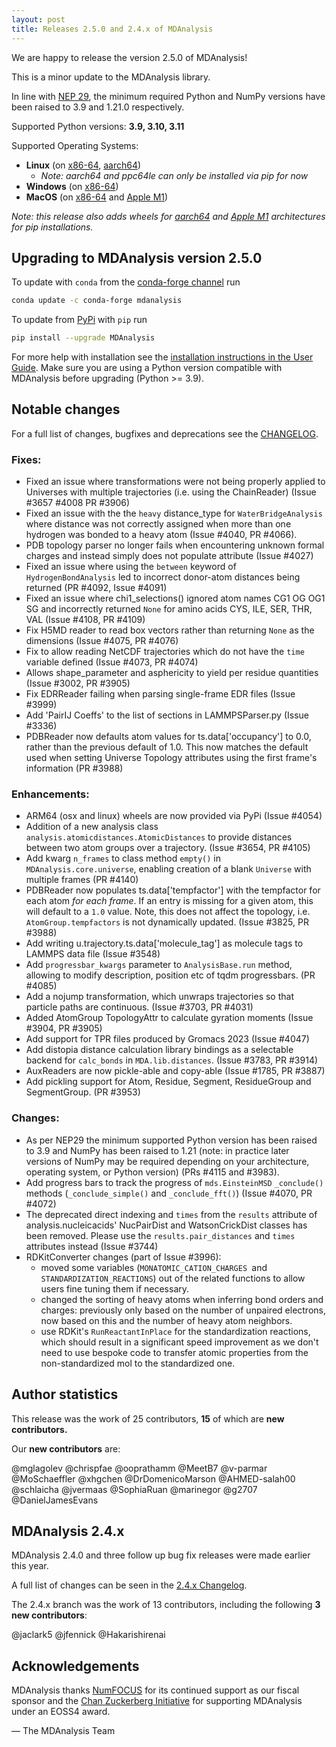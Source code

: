 ```yaml
---
layout: post
title: Releases 2.5.0 and 2.4.x of MDAnalysis
---
```


We are happy to release the version 2.5.0 of MDAnalysis!

This is a minor update to the MDAnalysis library.

In line with [NEP 29][], the minimum required Python and NumPy versions have
been raised to 3.9 and 1.21.0 respectively.

Supported Python versions: **3.9, 3.10, 3.11**

Supported Operating Systems:
  - **Linux** (on [x86-64][], [aarch64][])
    - *Note: aarch64 and ppc64le can only be installed via pip for now*
  - **Windows** (on [x86-64][])
  - **MacOS** (on [x86-64][] and [Apple M1][])

*Note: this release also adds wheels for [aarch64][] and [Apple M1][] architectures for pip installations.*

## Upgrading to MDAnalysis version 2.5.0

To update with `conda` from the [conda-forge channel][] run

```bash
conda update -c conda-forge mdanalysis
```

To update from [PyPi][] with `pip` run

```bash
pip install --upgrade MDAnalysis
```

For more help with installation see the [installation instructions in the User Guide][]. Make sure you are using a Python version compatible with MDAnalysis before upgrading (Python >= 3.9).


## Notable changes

For a full list of changes, bugfixes and deprecations see the [CHANGELOG][].

### Fixes:
 - Fixed an issue where transformations were not being properly applied to
   Universes with multiple trajectories (i.e. using the ChainReader)
   (Issue #3657 #4008 PR #3906)
 - Fixed an issue with the the `heavy` distance_type for `WaterBridgeAnalysis`
   where distance was not correctly assigned when more than one hydrogen
   was bonded to a heavy atom (Issue #4040, PR #4066).
 - PDB topology parser no longer fails when encountering unknown formal
   charges and instead simply does not populate attribute (Issue #4027)
 - Fixed an issue where using the `between` keyword of `HydrogenBondAnalysis` 
   led to incorrect donor-atom distances being returned (PR #4092, Issue #4091)
 - Fixed an issue where chi1_selections() ignored atom names CG1 OG OG1 SG
   and incorrectly returned `None` for amino acids CYS, ILE, SER, THR, VAL
   (Issue #4108, PR #4109)
 - Fix H5MD reader to read box vectors rather than returning `None` as the
   dimensions (Issue #4075, PR #4076)
 - Fix to allow reading NetCDF trajectories which do not have the `time`
   variable defined (Issue #4073, PR #4074)
 - Allows shape_parameter and asphericity to yield per residue quantities
   (Issue #3002, PR #3905)
 - Fix EDRReader failing when parsing single-frame EDR files (Issue #3999)
 - Add 'PairIJ Coeffs' to the list of sections in LAMMPSParser.py
   (Issue #3336)
 - PDBReader now defaults atom values for ts.data['occupancy'] to 0.0, rather
   than the previous default of 1.0. This now matches the default used when
   setting Universe Topology attributes using the first frame's information (PR #3988)

### Enhancements:
 - ARM64 (osx and linux) wheels are now provided via PyPi (Issue #4054)
 - Addition of a new analysis class `analysis.atomicdistances.AtomicDistances`
   to provide distances between two atom groups over a trajectory.
   (Issue #3654, PR #4105)
 - Add kwarg `n_frames` to class method `empty()` in
   `MDAnalysis.core.universe`, enabling creation of a blank `Universe` with
   multiple frames (PR #4140)
 - PDBReader now populates ts.data['tempfactor'] with the tempfactor for
   each atom *for each frame*. If an entry is missing for a given atom,
   this will default to a `1.0` value. Note, this does not affect the
   topology, i.e. `AtomGroup.tempfactors` is not dynamically updated.
   (Issue #3825, PR #3988)
 - Add writing u.trajectory.ts.data['molecule_tag'] as molecule tags to
   LAMMPS data file (Issue #3548)
 - Add `progressbar_kwargs` parameter to `AnalysisBase.run` method, allowing
   to modify description, position etc of tqdm progressbars. (PR #4085)
 - Add a nojump transformation, which unwraps trajectories so that particle
   paths are continuous. (Issue #3703, PR #4031)
 - Added AtomGroup TopologyAttr to calculate gyration moments (Issue #3904,
   PR #3905)
 - Add support for TPR files produced by Gromacs 2023 (Issue #4047)
 - Add distopia distance calculation library bindings as a selectable backend
   for `calc_bonds` in `MDA.lib.distances`. (Issue #3783, PR #3914)
 - AuxReaders are now pickle-able and copy-able (Issue #1785, PR #3887)
 - Add pickling support for Atom, Residue, Segment, ResidueGroup 
   and SegmentGroup. (PR #3953)

### Changes:
 - As per NEP29 the minimum supported Python version has been raised to 3.9
   and NumPy has been raised to 1.21 (note: in practice later versions of NumPy
   may be required depending on  your architecture, operating system, or Python
   version) (PRs #4115 and #3983).
 - Add progress bars to track the progress of `mds.EinsteinMSD` `_conclude()`
   methods (`_conclude_simple()` and `_conclude_fft()`) (Issue #4070, PR #4072)
 - The deprecated direct indexing and `times` from the `results` attribute of
   analysis.nucleicacids' NucPairDist and WatsonCrickDist classes has been
    removed. Please use the `results.pair_distances` and `times` attributes
    instead (Issue #3744)
 - RDKitConverter changes (part of Issue #3996):
   - moved some variables (`MONATOMIC_CATION_CHARGES `and
     `STANDARDIZATION_REACTIONS`) out of the related functions to allow users
     fine tuning them if necessary.
   - changed the sorting of heavy atoms when inferring bond orders and
     charges: previously only based on the number of unpaired electrons, now
     based on this and the number of heavy atom neighbors.
   - use RDKit's `RunReactantInPlace` for the standardization reactions, which
     should result in a significant speed improvement as we don't need to use
     bespoke code to transfer atomic properties from the non-standardized mol
     to the standardized one.

## Author statistics

This release was the work of 25 contributors, **15** of which are **new contributors.**

Our **new contributors** are:

@mglagolev
@chrispfae
@ooprathamm
@MeetB7
@v-parmar
@MoSchaeffler
@xhgchen
@DrDomenicoMarson
@AHMED-salah00
@schlaicha
@jvermaas
@SophiaRuan
@marinegor
@g2707
@DanielJamesEvans


## MDAnalysis 2.4.x 

MDAnalysis 2.4.0 and three follow up bug fix releases were made earlier this year.

A full list of changes can be seen in the [2.4.x Changelog](https://github.com/MDAnalysis/mdanalysis/blob/release-2.4.3/package/CHANGELOG).

The 2.4.x branch was the work of 13 contributors, including the following **3 new contributors**:

@jaclark5
@jfennick
@Hakarishirenai


## Acknowledgements

MDAnalysis thanks [NumFOCUS][] for its continued support as our fiscal sponsor and the [Chan Zuckerberg Initiative][] for supporting MDAnalysis under an EOSS4 award.

— The MDAnalysis Team


[x86-64]: https://en.wikipedia.org/wiki/X86-64
[aarch64]: https://en.wikipedia.org/wiki/AArch64
[ppc64le]: https://en.wikipedia.org/wiki/Ppc64
[Apple M1]: https://en.wikipedia.org/wiki/Apple_M1
[installation instructions in the User Guide]: https://userguide.mdanalysis.org/stable/installation.html
[conda-forge channel]: https://anaconda.org/conda-forge/mdanalysis
[PyPi]: https://pypi.org/project/MDAnalysis/
[NumFOCUS]: https://www.numfocus.org
[CHANGELOG]: https://github.com/MDAnalysis/mdanalysis/blob/release-2.5.0/package/CHANGELOG
[NEP 29]: https://numpy.org/neps/nep-0029-deprecation_policy.html
[Chan Zuckerberg Initiative]: https://chanzuckerberg.com/
